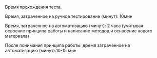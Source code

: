 Время прохождения теста. 

Время, затраченное на ручное тестирование (минут): 10мин

Время, затраченное на автоматизацию (минут): 2 часа (учитывая освоение принципа работы и написание методов,и оснвоение нового материала) .

После понимания принципа работы ,время затраченное на автоматизацию (минут):10-15 мин
